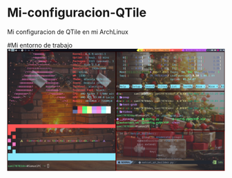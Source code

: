 # Mi-configuracion-QTile
Mi configuracion de QTile en mi ArchLinux

#Mi entorno de trabajo
![Qtile](screenshots/qtile.png)

